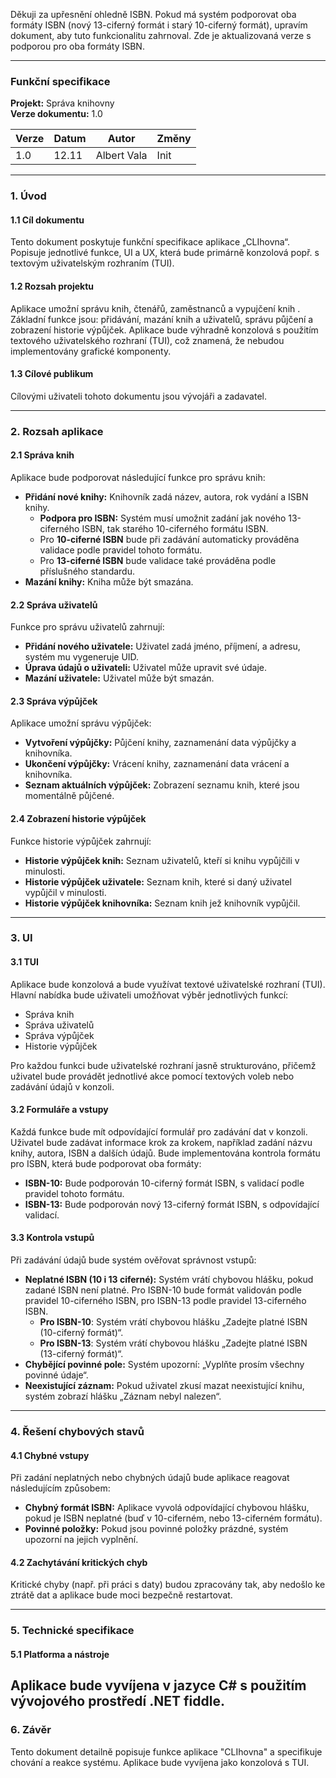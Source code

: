 Děkuji za upřesnění ohledně ISBN. Pokud má systém podporovat oba formáty ISBN (nový 13-ciferný formát i starý 10-ciferný formát), upravím dokument, aby tuto funkcionalitu zahrnoval. Zde je aktualizovaná verze s podporou pro oba formáty ISBN.

---

### Funkční specifikace  
**Projekt:** Správa knihovny  
**Verze dokumentu:** 1.0

| Verze | Datum | Autor           | Změny                                              |
|-------|-------|-----------------|----------------------------------------------------|
| 1.0   | 12.11 | Albert Vala   | Init                             |
---

### 1. Úvod

#### 1.1 Cíl dokumentu
Tento dokument poskytuje funkční specifikace aplikace „CLIhovna“. Popisuje jednotlivé funkce, UI a UX, která bude primárně konzolová popř. s textovým uživatelským rozhraním (TUI).

#### 1.2 Rozsah projektu
Aplikace umožní správu knih, čtenářů, zaměstnanců a vypujčení knih . Základní funkce jsou: přidávání, mazání knih a uživatelů, správu půjčení a zobrazení historie výpůjček. Aplikace bude výhradně konzolová s použitím textového uživatelského rozhraní (TUI), což znamená, že nebudou implementovány grafické komponenty.

#### 1.3 Cílové publikum
Cílovými uživateli tohoto dokumentu jsou vývojáři a zadavatel.

---

### 2. Rozsah aplikace

#### 2.1 Správa knih
Aplikace bude podporovat následující funkce pro správu knih:
- **Přidání nové knihy:** Knihovník zadá název, autora, rok vydání a ISBN knihy.
  - **Podpora pro ISBN:** Systém musí umožnit zadání jak nového 13-ciferného ISBN, tak starého 10-ciferného formátu ISBN. 
  - Pro **10-ciferné ISBN** bude při zadávání automaticky prováděna validace podle pravidel tohoto formátu.
  - Pro **13-ciferné ISBN** bude validace také prováděna podle příslušného standardu.
- **Mazání knihy:** Kniha může být smazána.

#### 2.2 Správa uživatelů
Funkce pro správu uživatelů zahrnují:
- **Přidání nového uživatele:** Uživatel zadá jméno, příjmení, a adresu, systém mu vygeneruje UID.
- **Úprava údajů o uživateli:** Uživatel může upravit své údaje.
- **Mazání uživatele:** Uživatel může být smazán.

#### 2.3 Správa výpůjček
Aplikace umožní správu výpůjček:
- **Vytvoření výpůjčky:** Půjčení knihy, zaznamenání data výpůjčky a knihovníka.
- **Ukončení výpůjčky:** Vrácení knihy, zaznamenání data vrácení a knihovníka.
- **Seznam aktuálních výpůjček:** Zobrazení seznamu knih, které jsou momentálně půjčené.

#### 2.4 Zobrazení historie výpůjček
Funkce historie výpůjček zahrnují:
- **Historie výpůjček knih:** Seznam uživatelů, kteří si knihu vypůjčili v minulosti.
- **Historie výpůjček uživatele:** Seznam knih, které si daný uživatel vypůjčil v minulosti.
- **Historie výpůjček knihovníka:** Seznam knih jež knihovník vypůjčil.

---

### 3. UI

#### 3.1 TUI
Aplikace bude konzolová a bude využívat textové uživatelské rozhraní (TUI). Hlavní nabídka bude uživateli umožňovat výběr jednotlivých funkcí:
- Správa knih
- Správa uživatelů
- Správa výpůjček
- Historie výpůjček

Pro každou funkci bude uživatelské rozhraní jasně strukturováno, přičemž uživatel bude provádět jednotlivé akce pomocí textových voleb nebo zadávání údajů v konzoli.

#### 3.2 Formuláře a vstupy
Každá funkce bude mít odpovídající formulář pro zadávání dat v konzoli. Uživatel bude zadávat informace krok za krokem, například zadání názvu knihy, autora, ISBN a dalších údajů. Bude implementována kontrola formátu pro ISBN, která bude podporovat oba formáty:
- **ISBN-10:** Bude podporován 10-ciferný formát ISBN, s validací podle pravidel tohoto formátu.
- **ISBN-13:** Bude podporován nový 13-ciferný formát ISBN, s odpovídající validací.

#### 3.3 Kontrola vstupů
Při zadávání údajů bude systém ověřovat správnost vstupů:
- **Neplatné ISBN (10 i 13 ciferné):** Systém vrátí chybovou hlášku, pokud zadané ISBN není platné. Pro ISBN-10 bude formát validován podle pravidel 10-ciferného ISBN, pro ISBN-13 podle pravidel 13-ciferného ISBN.
  - **Pro ISBN-10**: Systém vrátí chybovou hlášku „Zadejte platné ISBN (10-ciferný formát)“.
  - **Pro ISBN-13**: Systém vrátí chybovou hlášku „Zadejte platné ISBN (13-ciferný formát)“.
- **Chybějící povinné pole:** Systém upozorní: „Vyplňte prosím všechny povinné údaje“.
- **Neexistující záznam:** Pokud uživatel zkusí mazat neexistující knihu, systém zobrazí hlášku „Záznam nebyl nalezen“.

---

### 4. Řešení chybových stavů

#### 4.1 Chybné vstupy
Při zadání neplatných nebo chybných údajů bude aplikace reagovat následujícím způsobem:
- **Chybný formát ISBN:** Aplikace vyvolá odpovídající chybovou hlášku, pokud je ISBN neplatné (buď v 10-ciferném, nebo 13-ciferném formátu).
- **Povinné položky:** Pokud jsou povinné položky prázdné, systém upozorní na jejich vyplnění.

#### 4.2 Zachytávání kritických chyb
Kritické chyby (např. při práci s daty) budou zpracovány tak, aby nedošlo ke ztrátě dat a aplikace bude moci bezpečně restartovat.

---

### 5. Technické specifikace

#### 5.1 Platforma a nástroje
Aplikace bude vyvíjena v jazyce C# s použitím vývojového prostředí .NET fiddle.
---

### 6. Závěr
Tento dokument detailně popisuje funkce aplikace "CLIhovna" a specifikuje chování a reakce systému. Aplikace bude vyvíjena jako konzolová s TUI.
